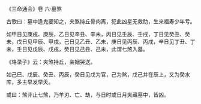 《三命通会》卷 六·墓煞

古歌曰：墓中逢鬼要知之，夹煞持丘骨肉离，犯此凶星无救助，生来福寿少年亏。

如甲日见庚戌、庚辰，乙日见辛丑、辛未，丙日见壬辰、壬戌，丁日见癸丑、癸未，戊日见甲辰、甲戌，己日见乙丑、乙未，庚日见丙辰、丙戌，辛日见丁丑、丁未，壬日见戊辰、戊戌，癸日见己丑、己未，此谓七煞入墓。

《珞录子》云：夹煞持丘，亲姻哭送。

如己巳、戊辰、癸丑、丙辰，癸日见戊为官，己为煞，戊己并在辰上，又为癸水库，多主早发早夭。

或曰：煞非止七煞，乃羊刃、亡、劫，与日时或日月夹藏墓中，皆凶。


